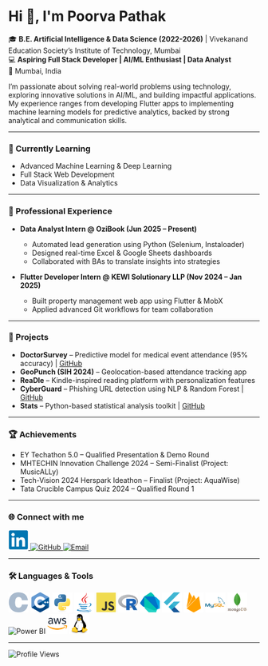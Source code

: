 # Hi 👋, I'm Poorva Pathak

🎓 **B.E. Artificial Intelligence & Data Science (2022-2026)** | Vivekanand Education Society’s Institute of Technology, Mumbai  
💻 **Aspiring Full Stack Developer | AI/ML Enthusiast | Data Analyst**  
📍 Mumbai, India

I’m passionate about solving real-world problems using technology, exploring innovative solutions in AI/ML, and building impactful applications. My experience ranges from developing Flutter apps to implementing machine learning models for predictive analytics, backed by strong analytical and communication skills.

---

### 🌱 Currently Learning
- Advanced Machine Learning & Deep Learning  
- Full Stack Web Development  
- Data Visualization & Analytics

---

### 💼 Professional Experience
- **Data Analyst Intern @ OziBook (Jun 2025 – Present)**  
  - Automated lead generation using Python (Selenium, Instaloader)  
  - Designed real-time Excel & Google Sheets dashboards  
  - Collaborated with BAs to translate insights into strategies  

- **Flutter Developer Intern @ KEWI Solutionary LLP (Nov 2024 – Jan 2025)**  
  - Built property management web app using Flutter & MobX  
  - Applied advanced Git workflows for team collaboration  

---

### 🚀 Projects
- **DoctorSurvey** – Predictive model for medical event attendance (95% accuracy) | [GitHub](https://github.com/poorvapathak/Doctor_Survey.git)  
- **GeoPunch (SIH 2024)** – Geolocation-based attendance tracking app  
- **ReaDle** – Kindle-inspired reading platform with personalization features  
- **CyberGuard** – Phishing URL detection using NLP & Random Forest | [GitHub](https://github.com/poorvapathak/CyberGuard)  
- **Stats** – Python-based statistical analysis toolkit | [GitHub](https://github.com/poorvapathak/Stats.git)  

---

### 🏆 Achievements
- EY Techathon 5.0 – Qualified Presentation & Demo Round  
- MHTECHIN Innovation Challenge 2024 – Semi-Finalist (Project: MusicALLy)  
- Tech-Vision 2024 Herspark Ideathon – Finalist (Project: AquaWise)  
- Tata Crucible Campus Quiz 2024 – Qualified Round 1  

---

### 🌐 Connect with me
<p align="left">
  <a href="https://www.linkedin.com/in/poorva-pathak-237528257/" target="_blank">
    <img src="https://raw.githubusercontent.com/devicons/devicon/master/icons/linkedin/linkedin-original.svg" alt="LinkedIn" width="40" height="40"/>
  </a>
  <a href="https://github.com/poorvapathak" target="_blank">
    <img src="https://raw.githubusercontent.com/rahuldkjain/github-profile-readme-generator/master/src/images/icons/Social/github.svg" alt="GitHub" width="40" height="40"/>
  </a>
  <a href="mailto:pathakpoorva16@gmail.com" target="_blank">
    <img src="https://upload.wikimedia.org/wikipedia/commons/4/4e/Gmail_Icon.png" alt="Email" width="40" height="40"/>
  </a>
</p>


---

### 🛠 Languages & Tools
<p align="left">
  <img src="https://raw.githubusercontent.com/devicons/devicon/master/icons/c/c-original.svg" alt="C" width="40" height="40"/>
  <img src="https://raw.githubusercontent.com/devicons/devicon/master/icons/cplusplus/cplusplus-original.svg" alt="C++" width="40" height="40"/>
  <img src="https://raw.githubusercontent.com/devicons/devicon/master/icons/python/python-original.svg" alt="Python" width="40" height="40"/>
  <img src="https://raw.githubusercontent.com/devicons/devicon/master/icons/java/java-original.svg" alt="Java" width="40" height="40"/>
  <img src="https://raw.githubusercontent.com/devicons/devicon/master/icons/javascript/javascript-original.svg" alt="JavaScript" width="40" height="40"/>
  <img src="https://raw.githubusercontent.com/devicons/devicon/master/icons/r/r-original.svg" alt="R" width="40" height="40"/>
  <img src="https://raw.githubusercontent.com/devicons/devicon/master/icons/dart/dart-original.svg" alt="Dart" width="40" height="40"/>
  <img src="https://raw.githubusercontent.com/devicons/devicon/master/icons/flutter/flutter-original.svg" alt="Flutter" width="40" height="40"/>
  <img src="https://raw.githubusercontent.com/devicons/devicon/master/icons/firebase/firebase-plain.svg" alt="Firebase" width="40" height="40"/>
  <img src="https://raw.githubusercontent.com/devicons/devicon/master/icons/mysql/mysql-original-wordmark.svg" alt="MySQL" width="40" height="40"/>
  <img src="https://raw.githubusercontent.com/devicons/devicon/master/icons/mongodb/mongodb-original-wordmark.svg" alt="MongoDB" width="40" height="40"/>
<img src="https://upload.wikimedia.org/wikipedia/commons/c/cf/New_Power_BI_Logo.svg" alt="Power BI" width="40" height="40"/>

<img src="https://raw.githubusercontent.com/devicons/devicon/master/icons/amazonwebservices/amazonwebservices-original-wordmark.svg" alt="AWS" width="40" height="40"/>

  <img src="https://raw.githubusercontent.com/devicons/devicon/master/icons/linux/linux-original.svg" alt="Linux" width="40" height="40"/>
</p>


---

![Profile Views](https://komarev.com/ghpvc/?username=poorvapathak&color=blue)
